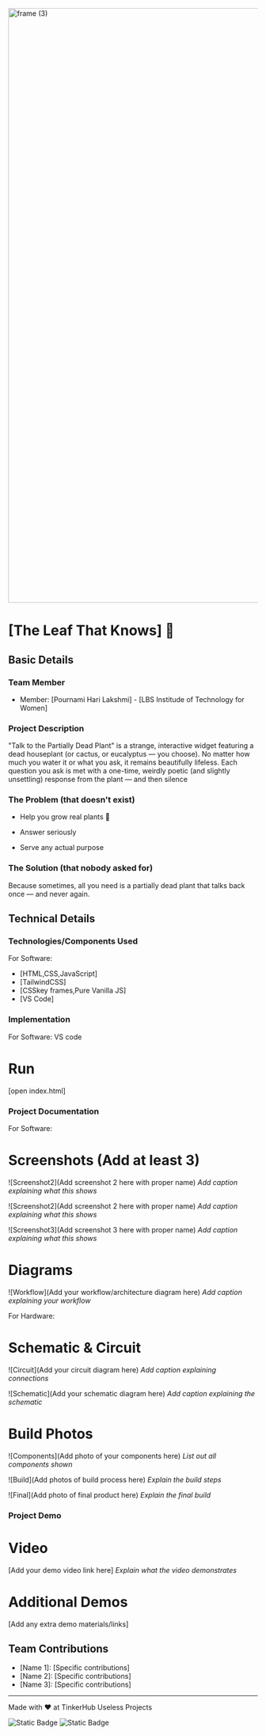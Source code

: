 <img width="3188" height="1202" alt="frame (3)" src="https://github.com/user-attachments/assets/517ad8e9-ad22-457d-9538-a9e62d137cd7" />


# [The Leaf That Knows] 🎯


## Basic Details
### Team Member
- Member: [Pournami Hari Lakshmi] - [LBS Institude of Technology for Women]

### Project Description
"Talk to the Partially Dead Plant" is a strange, interactive widget featuring a dead houseplant (or cactus, or eucalyptus — you choose). No matter how much you water it or what you ask, it remains beautifully lifeless.
Each question you ask is met with a one-time, weirdly poetic (and slightly unsettling) response from the plant — and then silence

### The Problem (that doesn't exist)
- Help you grow real plants 🌱

- Answer seriously

- Serve any actual purpose

### The Solution (that nobody asked for)
Because sometimes, all you need is a partially dead plant that talks back once — and never again.

## Technical Details
### Technologies/Components Used
For Software:
- [HTML,CSS,JavaScript]
- [TailwindCSS]
- [CSSkey frames,Pure Vanilla JS]
- [VS Code]


### Implementation
For Software:
 VS code
# Run
[open index.html]

### Project Documentation
For Software:

# Screenshots (Add at least 3)

![Screenshot2](Add screenshot 2 here with proper name)
*Add caption explaining what this shows*

![Screenshot2](Add screenshot 2 here with proper name)
*Add caption explaining what this shows*

![Screenshot3](Add screenshot 3 here with proper name)
*Add caption explaining what this shows*

# Diagrams
![Workflow](Add your workflow/architecture diagram here)
*Add caption explaining your workflow*

For Hardware:

# Schematic & Circuit
![Circuit](Add your circuit diagram here)
*Add caption explaining connections*

![Schematic](Add your schematic diagram here)
*Add caption explaining the schematic*

# Build Photos
![Components](Add photo of your components here)
*List out all components shown*

![Build](Add photos of build process here)
*Explain the build steps*

![Final](Add photo of final product here)
*Explain the final build*

### Project Demo
# Video
[Add your demo video link here]
*Explain what the video demonstrates*

# Additional Demos
[Add any extra demo materials/links]

## Team Contributions
- [Name 1]: [Specific contributions]
- [Name 2]: [Specific contributions]
- [Name 3]: [Specific contributions]

---
Made with ❤️ at TinkerHub Useless Projects 

![Static Badge](https://img.shields.io/badge/TinkerHub-24?color=%23000000&link=https%3A%2F%2Fwww.tinkerhub.org%2F)
![Static Badge](https://img.shields.io/badge/UselessProjects--25-25?link=https%3A%2F%2Fwww.tinkerhub.org%2Fevents%2FQ2Q1TQKX6Q%2FUseless%2520Projects)



